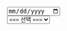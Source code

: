 <html>
  <head>
    <meta charset="utf-8">
    <meta name="viewport" content="width=device-width">
    <title>SelectBox Multiple Option Sort</title>
  </head>
  <body>
    <script src="https://choiinh.github.io/Project.github.io/">
    </script>
    <from>
      <input type='date'>
    </from>
    <form>
      <select name="Merchant" >
        <option value="none">=== 선택 ===</option>
        <option value="C0">CAT</option>
        <option value="07">고속</option>
        <option value="11">시외</option>
        <option value="15">GS</option>
      </select>
   </form>
  </body>
    
</html>
